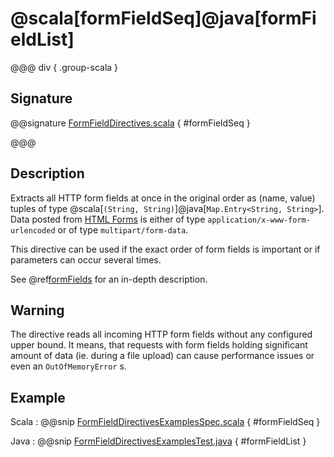 # @scala[formFieldSeq]@java[formFieldList]

@@@ div { .group-scala }

## Signature

@@signature [FormFieldDirectives.scala](/akka-http/src/main/scala/akka/http/scaladsl/server/directives/FormFieldDirectives.scala) { #formFieldSeq }

@@@

## Description

Extracts all HTTP form fields at once in the original order as (name, value) tuples of type @scala[`(String, String)`]@java[`Map.Entry<String, String>`]. Data posted from [HTML Forms](https://www.w3.org/TR/html401/interact/forms.html#h-17.13.4) is either of type `application/x-www-form-urlencoded` or of type `multipart/form-data`.

This directive can be used if the exact order of form fields is important or if parameters can occur several times.

See @ref[formFields](formFields.md) for an in-depth description.

## Warning

The directive reads all incoming HTTP form fields without any configured upper bound.
It means, that requests with form fields holding significant amount of data (ie. during a file upload)
can cause performance issues or even an `OutOfMemoryError` s.

## Example

Scala
:  @@snip [FormFieldDirectivesExamplesSpec.scala]($test$/scala/docs/http/scaladsl/server/directives/FormFieldDirectivesExamplesSpec.scala) { #formFieldSeq }

Java
:  @@snip [FormFieldDirectivesExamplesTest.java]($test$/java/docs/http/javadsl/server/directives/FormFieldDirectivesExamplesTest.java) { #formFieldList }
